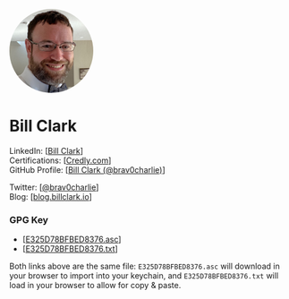 <style>
    img {
        border-radius: 50%;
    }
</style>

<img src="./Bowtie.jpg" width="150px" height="150px"><br>
# Bill Clark

LinkedIn: \[[Bill Clark](https://linkedin.com/in/clarkbill)\]  
Certifications: \[[Credly.com](https://www.credly.com/users/billclark/badges)\]  
GitHub Profile: \[[Bill Clark (@brav0charlie)](https://github.com/brav0charlie)\]  

Twitter: \[[@brav0charlie](https://twitter.com/brav0charlie)\]  
Blog: \[[blog.billclark.io](https://blog.billclark.io)\]  

### GPG Key
  - \[[E325D78BFBED8376.asc](https://brav0charlie.github.io/E325D78BFBED8376.asc)\]
  - \[[E325D78BFBED8376.txt](https://brav0charlie.github.io/E325D78BFBED8376.txt)\]

Both links above are the same file: `E325D78BFBED8376.asc` will download in your browser to import into your keychain, and `E325D78BFBED8376.txt` will load in your browser to allow for copy & paste.
